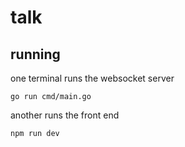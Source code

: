 # talk

## running

one terminal runs the websocket server

```
go run cmd/main.go
```

another runs the front end

```
npm run dev
```